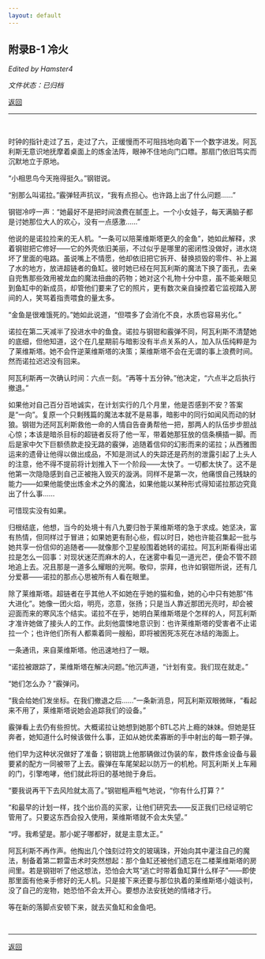 ```yaml
---
layout: default
---
```


## 附录B-1 冷火

_Edited by Hamster4_

_文件状态：已归档_

[返回](../)

* * *

<br />

时钟的指针走过了五，走过了六，正缓慢而不可阻挡地向着下一个数字进发。阿瓦利斯无意识地抚摩着桌面上的炼金法阵，眼神不住地向门口瞟。那扇门依旧笃实而沉默地立于原地。

“小相思鸟今天拖得挺久。”钢钳说。

“别那么叫诺拉。”霰弹轻声抗议，“我有点担心。也许路上出了什么问题……”

钢钳冷哼一声：“她最好不是把时间浪费在腻歪上。一个小女娃子，每天满脑子都是讨她那位大人的欢心，没有一点感激……”

他说的是诺拉捡来的无人机。“一条可以陪莱维斯塔更久的金鱼”，她如此解释，求着钢钳把它修好——它的外壳依旧美丽，不过似乎是哪里的密闭性没做好，进水烧坏了里面的电路。虽说嘴上不情愿，他却依旧把它拆开、替换损毁的零件、补上漏了水的地方，放进超链者的鱼缸。彼时她已经在阿瓦利斯的魔法下换了面孔，去亲自兜售那些效用被龙血的魔法扭曲的药物；她对这个礼物十分中意，虽不能亲眼见到鱼缸中的新成员，却管他们要来了它的照片，更有数次亲自操控着它监视踏入房间的人，笑骂着指责喂食的量太多。

“金鱼是很难饿死的。”她如此说道，“但喂多了会消化不良，水质也容易劣化。”

诺拉在第二天减半了投进水中的鱼食。诺拉与钢钳和霰弹不同，阿瓦利斯不清楚她的底细，但他知道，这个在几星期前与暗影没有半点关系的人，加入队伍纯粹是为了莱维斯塔。她不会忤逆莱维斯塔的决策；莱维斯塔不会在无谓的事上浪费时间。然而诺拉迟迟没有回来。

阿瓦利斯再一次确认时间：六点一刻。“再等十五分钟。”他决定，“六点半之后执行撤退。”

如果他对自己百分百地诚实，在计划实行的几个月里，他是否感到不安？答案是“一向”。复原一个只剩残篇的魔法本就不是易事，暗影中的同行如闻风而动的豺狼。钢钳为还阿瓦利斯救他一命的人情自告奋勇帮他一把，那两人的队伍步步胆战心惊；本该是暗杀目标的超链者反将了他一军，带着她那狂放的信条横插一脚。而后是家中欠下巨额债款走投无路的霰弹，追随着信仰的幻影而来的诺拉；从西雅图运来的遗骨让他得以做出成品，不知是测试人的失踪还是药剂的泄露引起了上头人的注意，他不得不提前将计划推入下一个阶段——太快了。一切都太快了。这不是他第一次隐隐感到自己正被拖入毁灭的漩涡。同样不是第一次，他痛恨自己残缺的能力——如果他能使出炼金术之外的魔法，如果他能以某种形式得知诺拉那边究竟出了什么事……

可惜现实没有如果。

归根结底，他想，当今的处境十有八九要归咎于莱维斯塔的急于求成。她坚决，富有热情，但同样过于冒进；如果她更有耐心些，假以时日，她也许能召集起一批与她共享一份信仰的追随者——就像那个卫星般围着她转的诺拉。阿瓦利斯看得出诺拉是怎么一回事：对现状迷茫而麻木的人，在迷雾中看见一道光芒，便会不管不顾地追上去。况且那是一道多么耀眼的光啊。敬仰，崇拜，也许如钢钳所说，还有几分爱慕——诺拉的那点心思被所有人看在眼里。

除了莱维斯塔。超链者在乎其他人不如她在乎她的猫和鱼，她的心中只有她那“伟大进化”。她像一团火焰，明亮，恣意，张扬；只是当人靠近那团光亮时，却会被迎面而来的寒风冻个结实。诺拉不在乎，她明白莱维斯塔是个怎样的人，阿瓦利斯才准许她做了接头人的工作。此刻他震悚地意识到：也许莱维斯塔的受害者不止诺拉一个；也许他们所有人都乘着同一艘船，即将被困死冻死在冰结的海面上。

一条通讯，来自莱维斯塔。他迅速地扫了一眼。

“诺拉被跟踪了，莱维斯塔在解决问题。”他沉声道，“计划有变。我们现在就走。”

“她们怎么办？”霰弹问。

“我会给她们发坐标。在我们撤退之后……”一条新消息，阿瓦利斯双眼微眯，“看起来不用了，莱维斯塔说她会追踪我们的设备。”

霰弹看上去仍有些担忧。大概诺拉让她想到她那个BTL芯片上瘾的妹妹。但她是狂奔者，她知道什么时候该做什么事，正如从她优柔寡断的手中射出的每一颗子弹。

他们早为这种状况做好了准备；钢钳跳上他那辆做过伪装的车，数件炼金设备与最要紧的配方一同被带了上去。霰弹在车尾架起以防万一的机枪。阿瓦利斯关上车厢的门，引擎咆哮，他们就此将旧的基地抛于身后。

“要我说再干下去风险就太高了。”钢钳粗声粗气地说，“你有什么打算？”

“和最早的计划一样，找个出价高的买家，让他们研究去——反正我们已经证明它管用了。只要这东西会投入使用，莱维斯塔就不会太失望。”

“哼。我希望是。那小妮子哪都好，就是主意太正。”

阿瓦利斯不再作声。他掏出几个蚀刻过符文的玻璃珠，开始向其中灌注自己的魔法，制备着第二颗雷击术时突然想起：那个鱼缸还被他们遗忘在二楼莱维斯塔的房间里。若是钢钳听了他这想法，恐怕会大骂“逃亡时带着鱼缸算什么样子”——即使那里面有他亲手修好的无人机。只是接下来还要与那位执着的莱维斯塔小姐谈判，没了自己的宠物，她恐怕不会太开心。要想办法安抚她的情绪才行。

等在新的落脚点安顿下来，就去买鱼缸和金鱼吧。

<br />

* * *

[返回](../)
